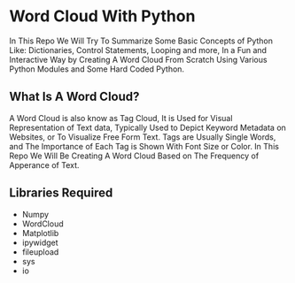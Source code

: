 # Word Cloud With Python
In This Repo We Will Try To Summarize Some Basic Concepts of Python Like: Dictionaries, Control Statements, Looping and more, In a Fun and Interactive Way by Creating A Word Cloud From Scratch Using Various Python Modules and Some Hard Coded Python.

## What Is A Word Cloud?
A Word Cloud is also know as Tag Cloud, It is Used for Visual Representation of Text data, Typically Used to Depict Keyword Metadata on Websites, or To Visualize Free Form Text. Tags are Usually Single Words, and The Importance of Each Tag is Shown With Font Size or Color. In This Repo We Will Be Creating A Word Cloud Based on The Frequency of Apperance of Text.

## Libraries Required
* Numpy
* WordCloud
* Matplotlib
* ipywidget
* fileupload
* sys
* io
